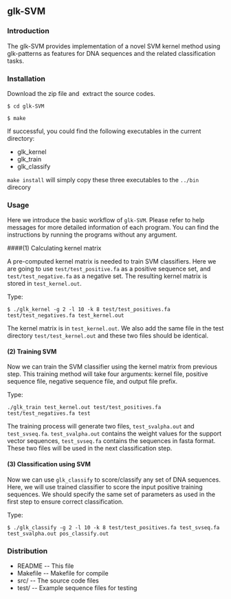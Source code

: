 ## glk-SVM 

### Introduction

 The glk-SVM provides implementation of a novel SVM kernel method using glk-patterns as features for DNA sequences and the related classification tasks.

### Installation

Download the zip file and  extract the source codes.

`$ cd glk-SVM`

`$ make`

If successful, you could find the following executables in the current directory:

- glk_kernel
- glk_train
- glk_classify

`make install` will simply copy these three executables to the `../bin` direcory

### Usage

Here we introduce the basic workflow of `glk-SVM`.  Please refer to help messages for more detailed information of each program.  You can find the instructions by running the programs without any argument.

####(1) Calculating kernel matrix

A pre-computed kernel matrix is needed to train SVM classifiers. Here we are going to use `test/test_positive.fa` as a positive sequence set, and `test/test_negative.fa` as a negative set. The resulting kernel matrix is stored in `test_kernel.out`.

Type:

`$ ./glk_kernel -g 2 -l 10 -k 8 test/test_positives.fa test/test_negatives.fa test_kernel.out`

The kernel matrix is in `test_kernel.out`. We also add the same file in the test directory `test/test_kernel.out` and these two files should be identical.

#### (2) Training SVM

Now we can train the SVM classifier using the kernel matrix from previous step. This training method will take four arguments: kernel file, positive sequence file, negative sequence file, and output file prefix.

Type:

`./glk_train test_kernel.out test/test_positives.fa test/test_negatives.fa test`

The training process will generate two files, `test_svalpha.out` and `test_svseq.fa`. `test_svalpha.out` contains the weight values for the support vector sequences, `test_svseq.fa` contains the sequences in fasta format. These two files will be used in the next classification step.

#### (3) Classification using SVM

Now we can use `glk_classify` to score/classify any set of DNA sequences. Here, we will use trained classifier to score the input positive training sequences. We should specify the same set of parameters as used in the first step to ensure correct classification. 

Type:

  `$ ./glk_classify -g 2 -l 10 -k 8 test/test_positives.fa test_svseq.fa test_svalpha.out pos_classify.out`

### Distribution

- README    -- This file
- Makefile  -- Makefile for compile
- src/      -- The source code files
- test/     -- Example sequence files for testing



